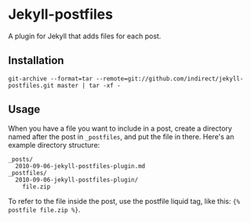 # Jekyll-postfiles

A plugin for Jekyll that adds files for each post.

## Installation

`git-archive --format=tar --remote=git://github.com/indirect/jekyll-postfiles.git master | tar -xf -`

## Usage

When you have a file you want to include in a post, create a directory named after the post in `_postfiles`, and put the file in there. Here's an example directory structure:

    _posts/
      2010-09-06-jekyll-postfiles-plugin.md
    _postfiles/
      2010-09-06-jekyll-postfiles-plugin/
        file.zip

To refer to the file inside the post, use the postfile liquid tag, like this: `{% postfile file.zip %}`.
